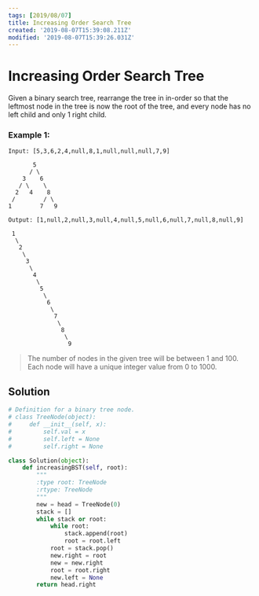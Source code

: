 ```yaml
---
tags: [2019/08/07]
title: Increasing Order Search Tree
created: '2019-08-07T15:39:08.211Z'
modified: '2019-08-07T15:39:26.031Z'
---
```


# Increasing Order Search Tree

Given a binary search tree, rearrange the tree in in-order so that the leftmost node in the tree is now the root of the tree, and every node has no left child and only 1 right child.

### Example 1:

```
Input: [5,3,6,2,4,null,8,1,null,null,null,7,9]

       5
      / \
    3    6
   / \    \
  2   4    8
 /        / \
1        7   9

Output: [1,null,2,null,3,null,4,null,5,null,6,null,7,null,8,null,9]

 1
  \
   2
    \
     3
      \
       4
        \
         5
          \
           6
            \
             7
              \
               8
                \
                 9
```

> The number of nodes in the given tree will be between 1 and 100.
> Each node will have a unique integer value from 0 to 1000.

## Solution

```python
# Definition for a binary tree node.
# class TreeNode(object):
#     def __init__(self, x):
#         self.val = x
#         self.left = None
#         self.right = None

class Solution(object):
    def increasingBST(self, root):
        """
        :type root: TreeNode
        :rtype: TreeNode
        """
        new = head = TreeNode(0)
        stack = []
        while stack or root:
            while root:
                stack.append(root)
                root = root.left
            root = stack.pop()
            new.right = root
            new = new.right
            root = root.right
            new.left = None
        return head.right
```
